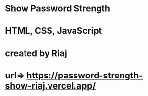 # Show Password Strength
# HTML, CSS, JavaScript
# created by Riaj
# url=> https://password-strength-show-riaj.vercel.app/
